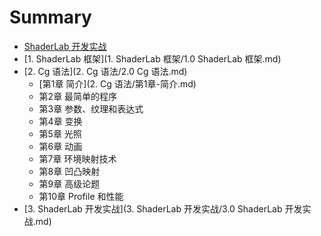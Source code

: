 # Summary

* [ShaderLab 开发实战](README.md)
* [1. ShaderLab 框架](1. ShaderLab 框架/1.0 ShaderLab 框架.md)
* [2. Cg 语法](2. Cg 语法/2.0 Cg 语法.md)
    * [第1章 简介](2. Cg 语法/第1章-简介.md)
    * 第2章 最简单的程序
    * 第3章 参数、纹理和表达式
    * 第4章 变换
    * 第5章 光照
    * 第6章 动画
    * 第7章 环境映射技术
    * 第8章 凹凸映射
    * 第9章 高级论题
    * 第10章 Profile 和性能
* [3. ShaderLab 开发实战](3. ShaderLab 开发实战/3.0 ShaderLab 开发实战.md)

